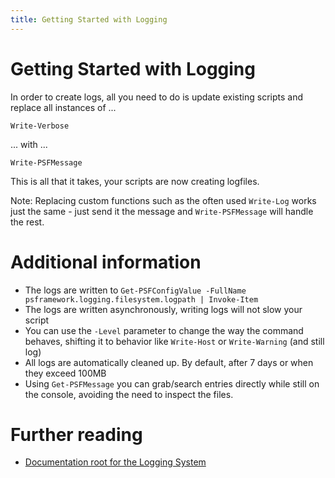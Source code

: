 ```yaml
---
title: Getting Started with Logging
---
```

# Getting Started with Logging

In order to create logs, all you need to do is update existing scripts and replace all instances of ...

```
Write-Verbose
```

... with ...

```
Write-PSFMessage
```

This is all that it takes, your scripts are now creating logfiles.

Note: Replacing custom functions such as the often used `Write-Log` works just the same - just send it the message and `Write-PSFMessage` will handle the rest.

# Additional information

 - The logs are written to `Get-PSFConfigValue -FullName psframework.logging.filesystem.logpath | Invoke-Item`
 - The logs are written asynchronously, writing logs will not slow your script
 - You can use the `-Level` parameter to change the way the command behaves, shifting it to behavior like `Write-Host` or `Write-Warning` (and still log)
 - All logs are automatically cleaned up. By default, after 7 days or when they exceed 100MB
 - Using `Get-PSFMessage` you can grab/search entries directly while still on the console, avoiding the need to inspect the files.

# Further reading

- [Documentation root for the Logging System](https://psframework.org/documentation/documents/psframework/logging.html)
